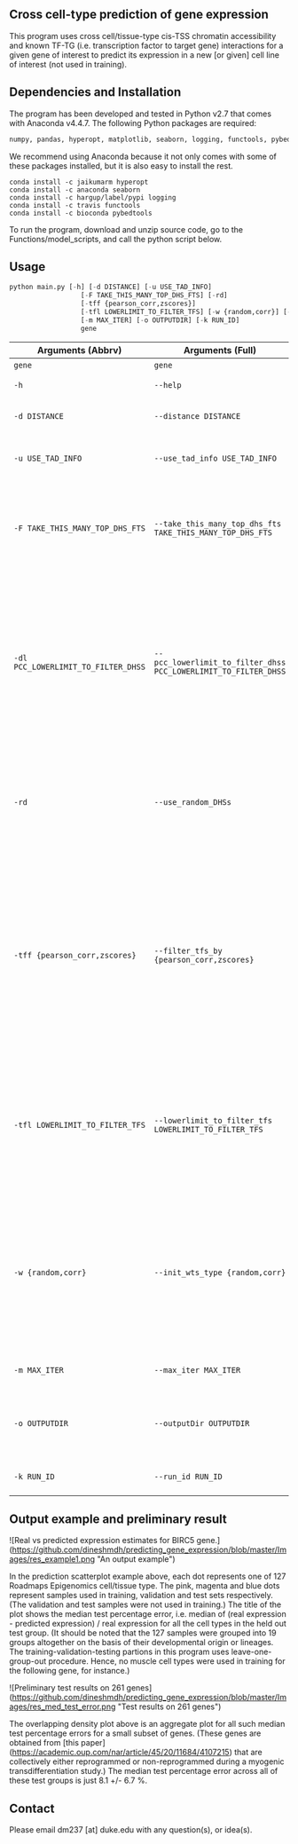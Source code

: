 ## Cross cell-type prediction of gene expression

This program uses cross cell/tissue-type cis-TSS chromatin accessibility and known TF-TG (i.e. transcription factor to target gene) interactions for a given gene of interest to predict its expression in a new [or given] cell line of interest (not used in training).

## Dependencies and Installation
The program has been developed and tested in Python v2.7 that comes with Anaconda v4.4.7. The following Python packages are required:
```python
numpy, pandas, hyperopt, matplotlib, seaborn, logging, functools, pybedtools, re
```
We recommend using Anaconda because it not only comes with some of these packages installed, but it is also easy to install the rest.
```
conda install -c jaikumarm hyperopt
conda install -c anaconda seaborn
conda install -c hargup/label/pypi logging
conda install -c travis functools
conda install -c bioconda pybedtools
```
To run the program, download and unzip source code, go to the Functions/model_scripts, and call the python script below.

## Usage
```python
python main.py [-h] [-d DISTANCE] [-u USE_TAD_INFO]
                  [-F TAKE_THIS_MANY_TOP_DHS_FTS] [-rd]
                  [-tff {pearson_corr,zscores}]
                  [-tfl LOWERLIMIT_TO_FILTER_TFS] [-w {random,corr}] [-s]
                  [-m MAX_ITER] [-o OUTPUTDIR] [-k RUN_ID]
                  gene

```
Arguments (Abbrv) | Arguments (Full) | Details
--- | --- | ---
`gene` | `gene` | Gene of interest
`-h` | `--help` | show this help message and exit
`-d DISTANCE` | `--distance DISTANCE` | Distance from TSS (in kb) to cover as region of interest (Default: 150)
`-u USE_TAD_INFO` | `--use_tad_info USE_TAD_INFO` | Use TAD boundaries to demarcate the boundaries for the region of interest. (Default: True)
`-F TAKE_THIS_MANY_TOP_DHS_FTS` | `--take_this_many_top_dhs_fts TAKE_THIS_MANY_TOP_DHS_FTS` | Take this many DHS sites that are most correlated (in absolute value) with the expession of the gene. If this is set to '-1', then all the known DHS sites in the region TSS +/- --distance is used. (Default: 20)
`-dl PCC_LOWERLIMIT_TO_FILTER_DHSS` | `--pcc_lowerlimit_to_filter_dhss PCC_LOWERLIMIT_TO_FILTER_DHSS` | Lower limit of the absolute pearson correlation between the DHS site accessibility and expression of this gene to be used in filtering the top dhs sites. All DHS sites with pearson correlation score below this threshold are ignored. (Note, if more than `-F TAKE_THIS_MANY_TOP_DHS_FTS` remain, only top `-F TAKE_THIS_MANY_TOP_DHS_FTS` are selected based on the pearson correlation scores. (Default: 0.2)
`-rd` | `--use_random_DHSs` | If set, a set of --take_this_many_top_dhs_fts number of DHS sites are randomly selected from the genome. The DHS sites selected could be from a different TAD domain or chromosome. (Default: False)
`-tff {pearson_corr,zscores}` | `--filter_tfs_by {pearson_corr,zscores}` | For the TF-TG association, filter the predicted list of regulatory TFs for the given gene using one of two measures: 1) Pearson Correlation Coefficient between the expression of TF and the target gene TG, or 2) Z-score indicating the significance of one TF-TG association given perturbation measurements of the expression of the TF and the TG across various experimental or biological conditions (see CellNet paper and CLR algorithm). (Default: 'zscores')
`-tfl LOWERLIMIT_TO_FILTER_TFS` | `--lowerlimit_to_filter_tfs LOWERLIMIT_TO_FILTER_TFS` | Lower limit of the measure --filter-tfs-by. The value should be >0 for '--filter-tfs-by pearson_corr' and >= 4.0 for '--filter-tfs-by zscores'. Note that the respective upper limits are 1.0 and infinity respectively, and therefore need not be declared. (Default: 5.0 for the default '--filter-tfs-by zscores'.)
`-w {random,corr}` | `--init_wts_type {random,corr}` | Relates to the initial wts set between the nodes. If 'random', random initial wts are set between any two nodes; if 'corr', initial wts between input and hidden nodes are set to the correlation values between the node feature and the expression of the gene, and the initial weights between hidden layers or the hidden layer and output is set to 0.5 (Default: 'corr')
`-m MAX_ITER` | `--max_iter MAX_ITER` | Maximum number of interations for neural net optimization (Default: 300)
`-o OUTPUTDIR` | `--outputDir OUTPUTDIR` | Output directory. A directory for this gene of interest and set of parameters used is created at this location. (Default is '../Output')
`-k RUN_ID` | `--run_id RUN_ID` | Run_id for multiple parallel runs. This is useful in slurm. (Default: -1)

## Output example and preliminary result

![Real vs predicted expression estimates for BIRC5 gene.] (https://github.com/dineshmdh/predicting_gene_expression/blob/master/Images/res_example1.png "An output example")

In the prediction scatterplot example above, each dot represents one of 127 Roadmaps Epigenomics cell/tissue type. The pink, magenta and blue dots represent samples used in training, validation and test sets respectively. (The validation and test samples were not used in training.) The title of the plot shows the median test percentage error, i.e. median of (real expression - predicted expression) / real expression for all the cell types in the held out test group. (It should be noted that the 127 samples were grouped into 19 groups altogether on the basis of their developmental origin or lineages. The training-validation-testing partions in this program uses leave-one-group-out procedure. Hence, no muscle cell types were used in training for the following gene, for instance.)

![Preliminary test results on 261 genes] (https://github.com/dineshmdh/predicting_gene_expression/blob/master/Images/res_med_test_error.png "Test results on 261 genes")

The overlapping density plot above is an aggregate plot for all such median test percentage errors for a small subset of genes. (These genes are obtained from [this paper] (https://academic.oup.com/nar/article/45/20/11684/4107215) that are collectively either reprogrammed or non-reprogrammed during a myogenic transdifferentiation study.) The median test percentage error across all of these test groups is just 8.1 +/- 6.7 %.


## Contact
Please email dm237 [at] duke.edu with any question(s), or idea(s).
